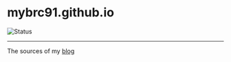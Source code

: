 # mybrc91.github.io
![Status](https://travis-ci.org/Mybrc91/mybrc91.github.io.svg?branch=dev)

***
The sources of my [blog](https://mybrc91.github.io)
